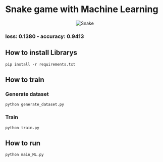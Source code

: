 # Snake game with Machine Learning

<p align="center"> 
  <img src="https://github.com/kiyakeynia8/Snake-game-ML/blob/main/Snake.mp4" alt="Snake" /> 
</p>

### loss: 0.1380 - accuracy: 0.9413

## How to install Librarys
```
pip install -r requirements.txt
```

## How to train
### Generate dataset
```
python generate_dataset.py
```
### Train
```
python train.py
```

## How to run
```
python main_ML.py
```
